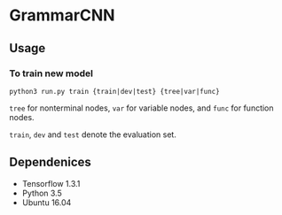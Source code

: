 # GrammarCNN
## Usage
### To train new model
```
python3 run.py train {train|dev|test} {tree|var|func}
```
```tree``` for nonterminal nodes, ```var``` for variable nodes, and ```func``` for function nodes.

```train```, ```dev``` and ```test``` denote the evaluation set.
## Dependenices 
  * Tensorflow 1.3.1
  * Python 3.5
  * Ubuntu 16.04

